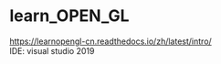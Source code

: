# learn_OPEN_GL
https://learnopengl-cn.readthedocs.io/zh/latest/intro/ <br />
IDE: visual studio 2019
